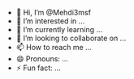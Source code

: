 - 👋 Hi, I’m @Mehdi3msf
- 👀 I’m interested in ...
- 🌱 I’m currently learning ...
- 💞️ I’m looking to collaborate on ...
- 📫 How to reach me ...
- 😄 Pronouns: ...
- ⚡ Fun fact: ...

<!---
Mehdi3msf/Mehdi3msf is a ✨ special ✨ repository because its `README.md` (this file) appears on your GitHub profile.
You can click the Preview link to take a look at your changes.
--->
